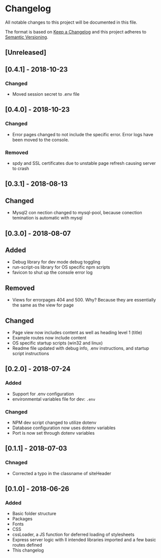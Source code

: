 # Changelog
All notable changes to this project will be documented in this file.

The format is based on [Keep a Changelog](http://keepachangelog.com/en/1.0.0/)
and this project adheres to [Semantic Versioning](http://semver.org/spec/v2.0.0.html).

## [Unreleased]

## [0.4.1] - 2018-10-23
### Changed
- Moved session secret to .env file

## [0.4.0] - 2018-10-23
### Changed
- Error pages changed to not include the specific error. Error logs have been moved to the console.

### Removed
- spdy and SSL certificates due to unstable page refresh causing server to crash

## [0.3.1] - 2018-08-13
## Changed
- Mysql2 con nection changed to mysql-pool, because conection temination is automatic with mysql

## [0.3.0] - 2018-08-07
## Added
- Debug library for dev mode debug toggling
- run-script-os library for OS specific npm scripts
- favicon to shut up the console error log

## Removed
- Views for errorpages 404 and 500. Why? Because they are essentially the same as the view for page

## Changed
- Page view now includes content as well as heading level 1 (title)
- Example routes now include content
- OS specific startup scripts (win32 and linux)
- Readme file updated with debug info, .env instructions, and startup script instructions

## [0.2.0] - 2018-07-24
### Added
- Support for .env configuration
- environmental variables file for dev: `.env`

### Changed
- NPM dev script changed to utilize dotenv
- Database configuration now uses dotenv variables
- Port is now set through dotenv variables

## [0.1.1] - 2018-07-03
### Chnaged
- Corrected a typo in the classname of siteHeader

## [0.1.0] - 2018-06-26
### Added
- Basic folder structure
- Packages
- Fonts
- CSS
- cssLoader, a JS function for deferred loading of stylesheets
- Express server logic with ll intended libraries imported and a few basic routes defined
- This changelog